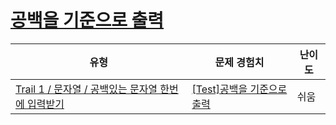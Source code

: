 # [공백을 기준으로 출력](https://www.codetree.ai/trails/complete/curated-cards/test-output-based-on-space)

|유형|문제 경험치|난이도|
|---|---|---|
|[Trail 1 / 문자열 / 공백있는 문자열 한번에 입력받기](https://www.codetree.ai/trail-info/novice-low/)|[[Test]공백을 기준으로 출력](https://www.codetree.ai/trails/complete/curated-cards/test-output-based-on-space/)|쉬움|

